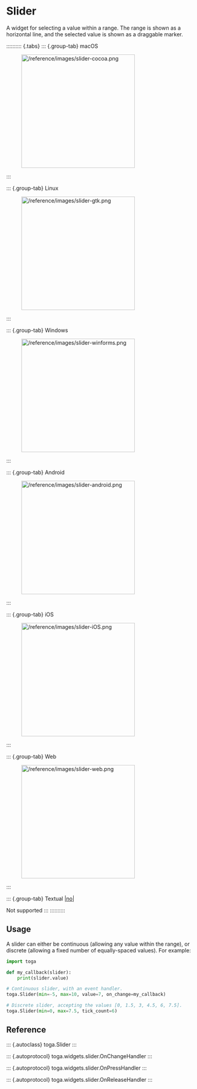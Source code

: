 # Slider

A widget for selecting a value within a range. The range is shown as a
horizontal line, and the selected value is shown as a draggable marker.

:::::::::: {.tabs}
::: {.group-tab}
macOS

<figure class="align-center">
<img src="/reference/images/slider-cocoa.png" width="300"
alt="/reference/images/slider-cocoa.png" />
</figure>
:::

::: {.group-tab}
Linux

<figure class="align-center">
<img src="/reference/images/slider-gtk.png" width="300"
alt="/reference/images/slider-gtk.png" />
</figure>
:::

::: {.group-tab}
Windows

<figure class="align-center">
<img src="/reference/images/slider-winforms.png" width="300"
alt="/reference/images/slider-winforms.png" />
</figure>
:::

::: {.group-tab}
Android

<figure class="align-center">
<img src="/reference/images/slider-android.png" width="300"
alt="/reference/images/slider-android.png" />
</figure>
:::

::: {.group-tab}
iOS

<figure class="align-center">
<img src="/reference/images/slider-iOS.png" width="300"
alt="/reference/images/slider-iOS.png" />
</figure>
:::

::: {.group-tab}
Web

<figure class="align-center">
<img src="/reference/images/slider-web.png" width="300"
alt="/reference/images/slider-web.png" />
</figure>
:::

::: {.group-tab}
Textual [\|no\|](##SUBST##|no|)

Not supported
:::
::::::::::

## Usage

A slider can either be continuous (allowing any value within the range),
or discrete (allowing a fixed number of equally-spaced values). For
example:

``` python
import toga

def my_callback(slider):
    print(slider.value)

# Continuous slider, with an event handler.
toga.Slider(min=-5, max=10, value=7, on_change=my_callback)

# Discrete slider, accepting the values [0, 1.5, 3, 4.5, 6, 7.5].
toga.Slider(min=0, max=7.5, tick_count=6)
```

## Reference

::: {.autoclass}
toga.Slider
:::

::: {.autoprotocol}
toga.widgets.slider.OnChangeHandler
:::

::: {.autoprotocol}
toga.widgets.slider.OnPressHandler
:::

::: {.autoprotocol}
toga.widgets.slider.OnReleaseHandler
:::
